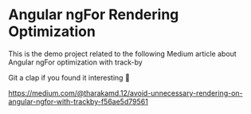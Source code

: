 # Angular ngFor Rendering Optimization

This is the demo project related to the following Medium article about Angular ngFor optimization with track-by

Git a clap if you found it interesting :clap:

https://medium.com/@tharakamd.12/avoid-unnecessary-rendering-on-angular-ngfor-with-trackby-f56ae5d79561 
